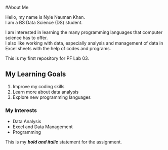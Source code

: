 #About Me

Hello, my name is Nyle Nauman Khan.  
I am a BS Data Science (DS) student.  

I am interested in learning the many programming languages that computer science has to offer.  
I also like working with data, especially analysis and management of data in Excel sheets with the help of codes and programs.  

This is my first repository for PF Lab 03.

## My Learning Goals
1. Improve my coding skills
2. Learn more about data analysis
3. Explore new programming languages

### My Interests
- Data Analysis
- Excel and Data Management
- Programming

This is my ***bold and italic*** statement for the assignment.

